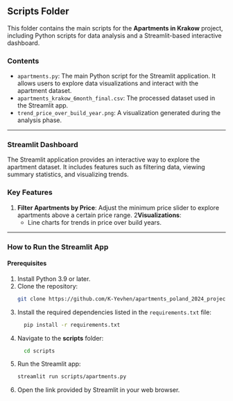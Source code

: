 ## Scripts Folder

This folder contains the main scripts for the **Apartments in Krakow**
project, including Python scripts for data analysis and a
Streamlit-based interactive dashboard.

### Contents
- `apartments.py`: The main Python script for the Streamlit application. It allows users to explore data visualizations and interact with the apartment dataset.
- `apartments_krakow_6month_final.csv`: The processed dataset used in the Streamlit app.
- `trend_price_over_build_year.png`: A visualization generated during the analysis phase.

------------------------------------------------------

### Streamlit Dashboard

The Streamlit application provides an interactive way to explore the apartment dataset. It includes features such as filtering data, viewing summary statistics, and visualizing trends.

### Key Features
1. **Filter Apartments by Price**: Adjust the minimum price slider to explore apartments above a certain price range.
2**Visualizations**:
   - Line charts for trends in price over build years.
------------------------------------------------------

### How to Run the Streamlit App
#### Prerequisites

1. Install Python 3.9 or later.
2. Clone the repository:
    ```bash 
   git clone https://github.com/K-Yevhen/apartments_poland_2024_project.git
3. Install the required dependencies listed in the `requirements.txt` file:
    ```bash
      pip install -r requirements.txt
4. Navigate to the **scripts** folder:
    ```bash
      cd scripts
5. Run the Streamlit app:
    ```bash
   streamlit run scripts/apartments.py
6. Open the link provided by Streamlit in your web browser.